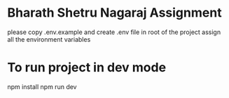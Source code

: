 # Bharath Shetru Nagaraj Assignment

please copy .env.example and create .env file in root of the project
assign all the environment variables

# To run project in dev mode

npm install
npm run dev
